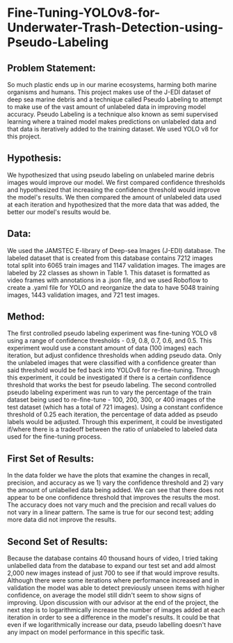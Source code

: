 # Fine-Tuning-YOLOv8-for-Underwater-Trash-Detection-using-Pseudo-Labeling
## Problem Statement:
So much plastic ends up in our marine ecosystems, harming both marine organisms and humans. This project makes use of the J-EDI dataset of deep sea marine debris and a technique called Pseudo Labeling to attempt to make use of the vast amount of unlabeled data in improving model accuracy. Pseudo Labeling is a technique also known as semi supervised learning where a trained model makes predictions on unlabeled data and that data is iteratively added to the training dataset. We used YOLO v8 for this project.
## Hypothesis:
We hypothesized that using pseudo labeling on unlabeled marine debris images would improve our model. We first compared confidence thresholds and hypothesized that increasing the confidence threshold would improve the model's results. We then compared the amount of unlabeled data used at each iteration and hypothesized that the more data that was added, the better our model's results would be.
## Data:
We used the JAMSTEC E-library of Deep-sea Images (J-EDI) database. The labeled dataset that is created from this database contains 7212 images total split into 6065 train images and 1147 validation images. The images are labeled by 22 classes as shown in Table 1. This dataset is formatted as video frames with annotations in a .json file, and we used Roboflow to create a .yaml file for YOLO and reorganize the data to have 5048 training images, 1443 validation images, and 721 test images. 
## Method:
The first controlled pseudo labeling experiment was fine-tuning YOLO v8 using a range of confidence thresholds - 0.9, 0.8, 0.7, 0.6, and 0.5. This experiment would use a constant amount of data (100 images) each iteration, but adjust confidence thresholds when adding pseudo data. Only the unlabeled images that were classified with a confidence greater than said threshold would be fed back into YOLOv8 for re-fine-tuning. Through this experiment, it could be investigated if there is a certain confidence threshold that works the best for pseudo labeling. 
The second controlled pseudo labeling experiment was run to vary the percentage of the train dataset being used to re-fine-tune - 100, 200, 300, or 400 images of the test dataset (which has a total of 721 images).  Using a constant confidence threshold of 0.25 each iteration, the percentage of data added as pseudo labels would be adjusted. Through this experiment, it could be investigated if/where there is a tradeoff between the ratio of unlabeled to labeled data used for the fine-tuning process. 
## First Set of Results:
In the data folder we have the plots that examine the changes in recall, precision, and accuracy as we 1) vary the confidence threshold and 2) vary the amount of unlabelled data being added. We can see that there does not appear to be one confidence threshold that improves the results the most. The accuracy does not vary much and the precision and recall values do not vary in a linear pattern. The same is true for our second test; adding more data did not improve the results.
## Second Set of Results:
Because the database contains 40 thousand hours of video, I tried taking unlabelled data from the database to expand our test set and add almost 2,000 new images instead of just 700 to see if that would improve results. Although there were some iterations where performance increased and in validation the model was able to detect previously unseen items with higher confidence, on average the model still didn't seem to show signs of improving. Upon discussion with our advisor at the end of the project, the next step is to logarithmically increase the number of images added at each iteration in order to see a difference in the model's results. It could be that even if we logarithmically increase our data, pseudo labelling doesn't have any impact on model performance in this specific task. 
